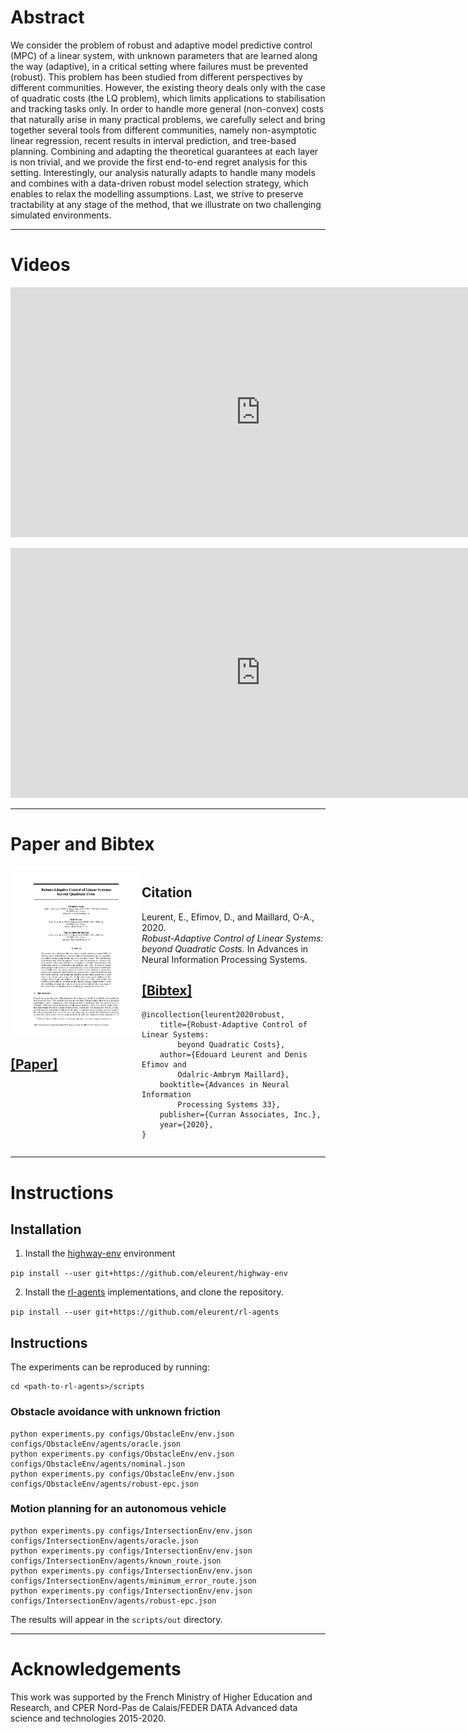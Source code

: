 # Abstract

We consider the problem of robust and adaptive model predictive control (MPC) of a linear system, with unknown parameters that are learned along the way (adaptive), in a critical setting where failures must be prevented (robust). This problem has been studied from different perspectives by different communities. However, the existing theory deals only with the case of quadratic costs (the LQ problem), which limits applications to stabilisation and tracking tasks only. In order to handle more general (non-convex) costs that naturally arise in many practical problems, we carefully select and bring together several tools from different communities, namely non-asymptotic linear regression, recent results in interval prediction, and tree-based planning. Combining and adapting the theoretical guarantees at each layer is non trivial, and we provide the first end-to-end regret analysis for this setting. Interestingly, our analysis naturally adapts to handle many models and combines with a data-driven robust model selection strategy, which enables to relax the modelling assumptions. Last, we strive to preserve tractability at any stage of the method, that we illustrate on two challenging simulated environments.

----------------------------
# Videos

<p align="center"><iframe width="800" height="400" src="https://www.youtube.com/embed/jr2yi6Lf0bM" frameborder="0" allow="autoplay; encrypted-media" allowfullscreen></iframe></p>
<p align="center"><iframe width="800" height="400" src="https://www.youtube.com/embed/DhoJAmJDau4" frameborder="0" allow="autoplay; encrypted-media" allowfullscreen></iframe></p>

----------------------------

# Paper and Bibtex

<div style="display: flex;">
<div style="flex: 0 0 15em;">
	<a href="">
		<img class="layered-paper-big" src="./assets/images/thumbnail.png">
		<br>
		<h2>[Paper]</h2>
	</a>
</div>
<div style="flex: auto" markdown="1">

## Citation

Leurent, E., Efimov, D., and Maillard, O-A., 2020.<br>
*Robust-Adaptive Control of Linear Systems: beyond Quadratic Costs.* In Advances in Neural Information Processing Systems.

## [[Bibtex]]()

```
@incollection{leurent2020robust,
    title={Robust-Adaptive Control of Linear Systems:
    	beyond Quadratic Costs},
    author={Edouard Leurent and Denis Efimov and
    	Odalric-Ambrym Maillard},
    booktitle={Advances in Neural Information
    	Processing Systems 33},
    publisher={Curran Associates, Inc.},
    year={2020},
}
```
</div>
</div>

----------------------------
# Instructions

## Installation

1. Install the [highway-env](https://github.com/eleurent/highway-env) environment

`pip install --user git+https://github.com/eleurent/highway-env`

2. Install the [rl-agents](https://github.com/eleurent/rl-agents) implementations, and clone the repository.

`pip install --user git+https://github.com/eleurent/rl-agents`

## Instructions

The experiments can be reproduced by running:

```
cd <path-to-rl-agents>/scripts
```

### Obstacle avoidance with unknown friction

```
python experiments.py configs/ObstacleEnv/env.json configs/ObstacleEnv/agents/oracle.json
python experiments.py configs/ObstacleEnv/env.json configs/ObstacleEnv/agents/nominal.json
python experiments.py configs/ObstacleEnv/env.json configs/ObstacleEnv/agents/robust-epc.json
```

### Motion planning for an autonomous vehicle

```
python experiments.py configs/IntersectionEnv/env.json configs/IntersectionEnv/agents/oracle.json
python experiments.py configs/IntersectionEnv/env.json configs/IntersectionEnv/agents/known_route.json
python experiments.py configs/IntersectionEnv/env.json configs/IntersectionEnv/agents/minimum_error_route.json
python experiments.py configs/IntersectionEnv/env.json configs/IntersectionEnv/agents/robust-epc.json
```

The results will appear in the `scripts/out` directory.

----------------------------

# Acknowledgements

This work was supported by the French Ministry of Higher Education and Research, and CPER Nord-Pas de Calais/FEDER DATA Advanced data science and technologies 2015-2020.